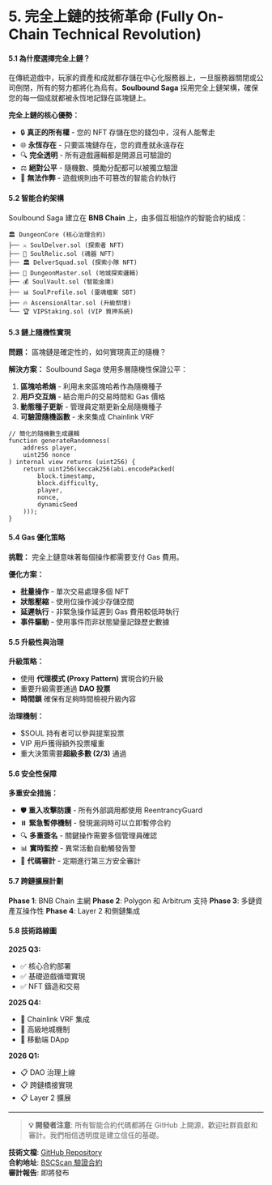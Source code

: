 # 5. 完全上鏈的技術革命 (Fully On-Chain Technical Revolution)

#### **5.1 為什麼選擇完全上鏈？**

在傳統遊戲中，玩家的資產和成就都存儲在中心化服務器上，一旦服務器關閉或公司倒閉，所有的努力都將化為烏有。**Soulbound Saga** 採用完全上鏈架構，確保您的每一個成就都被永恆地記錄在區塊鏈上。

**完全上鏈的核心優勢：**

* 🔒 **真正的所有權** - 您的 NFT 存儲在您的錢包中，沒有人能奪走
* 🌐 **永恆存在** - 只要區塊鏈存在，您的資產就永遠存在
* 🔍 **完全透明** - 所有遊戲邏輯都是開源且可驗證的
* ⚖️ **絕對公平** - 隨機數、獎勵分配都可以被獨立驗證
* 🚫 **無法作弊** - 遊戲規則由不可篡改的智能合約執行

#### **5.2 智能合約架構**

Soulbound Saga 建立在 **BNB Chain** 上，由多個互相協作的智能合約組成：

```
🏛️ DungeonCore (核心治理合約)
├── ⚔️ SoulDelver.sol (探索者 NFT)
├── 🔮 SoulRelic.sol (魂器 NFT)
├── 🏛️ DelverSquad.sol (探索小隊 NFT)
├── 🏰 DungeonMaster.sol (地城探索邏輯)
├── 💰 SoulVault.sol (智能金庫)
├── 📊 SoulProfile.sol (靈魂檔案 SBT)
├── 🔥 AscensionAltar.sol (升級祭壇)
└── 🏆 VIPStaking.sol (VIP 質押系統)
```

#### **5.3 鏈上隨機性實現**

**問題：** 區塊鏈是確定性的，如何實現真正的隨機？

**解決方案：** Soulbound Saga 使用多層隨機性保證公平：

1. **區塊哈希熵** - 利用未來區塊哈希作為隨機種子
2. **用戶交互熵** - 結合用戶的交易時間和 Gas 價格
3. **動態種子更新** - 管理員定期更新全局隨機種子
4. **可驗證隨機函數** - 未來集成 Chainlink VRF

```solidity
// 簡化的隨機數生成邏輯
function generateRandomness(
    address player,
    uint256 nonce
) internal view returns (uint256) {
    return uint256(keccak256(abi.encodePacked(
        block.timestamp,
        block.difficulty, 
        player,
        nonce,
        dynamicSeed
    )));
}
```

#### **5.4 Gas 優化策略**

**挑戰：** 完全上鏈意味著每個操作都需要支付 Gas 費用。

**優化方案：**

* **批量操作** - 單次交易處理多個 NFT
* **狀態壓縮** - 使用位操作減少存儲空間
* **延遲執行** - 非緊急操作延遲到 Gas 費用較低時執行
* **事件驅動** - 使用事件而非狀態變量記錄歷史數據

#### **5.5 升級性與治理**

**升級策略：**
- 使用 **代理模式 (Proxy Pattern)** 實現合約升級
- 重要升級需要通過 **DAO 投票**
- **時間鎖** 確保有足夠時間檢視升級內容

**治理機制：**
- $SOUL 持有者可以參與提案投票
- VIP 用戶獲得額外投票權重
- 重大決策需要**超級多數 (2/3)** 通過

#### **5.6 安全性保障**

**多重安全措施：**

* 🛡️ **重入攻擊防護** - 所有外部調用都使用 ReentrancyGuard
* ⏸️ **緊急暫停機制** - 發現漏洞時可以立即暫停合約
* 🔍 **多重簽名** - 關鍵操作需要多個管理員確認
* 📊 **實時監控** - 異常活動自動觸發告警
* 🔐 **代碼審計** - 定期進行第三方安全審計

#### **5.7 跨鏈擴展計劃**

**Phase 1**: BNB Chain 主網
**Phase 2**: Polygon 和 Arbitrum 支持
**Phase 3**: 多鏈資產互操作性
**Phase 4**: Layer 2 和側鏈集成

#### **5.8 技術路線圖**

**2025 Q3:**
- ✅ 核心合約部署
- ✅ 基礎遊戲循環實現
- ✅ NFT 鑄造和交易

**2025 Q4:**
- 🔄 Chainlink VRF 集成
- 🔄 高級地城機制
- 🔄 移動端 DApp

**2026 Q1:**
- 📋 DAO 治理上線
- 📋 跨鏈橋接實現
- 📋 Layer 2 擴展

---

> **💡 開發者注意**: 所有智能合約代碼都將在 GitHub 上開源，歡迎社群貢獻和審計。我們相信透明度是建立信任的基礎。

**技術文檔**: [GitHub Repository](https://github.com/soulbound-saga)  
**合約地址**: [BSCScan 驗證合約](https://bscscan.com/)  
**審計報告**: 即將發布